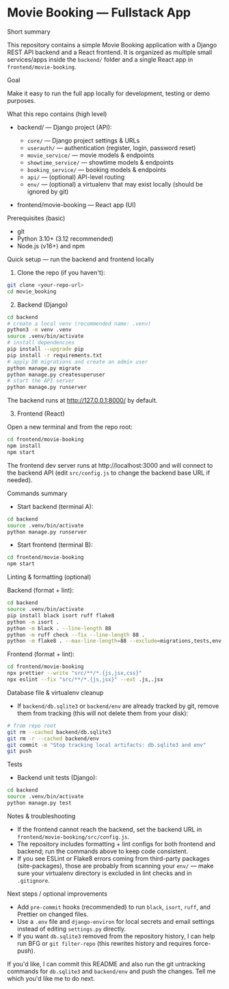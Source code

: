 # Movie Booking — Fullstack App

Short summary

This repository contains a simple Movie Booking application with a Django REST API backend and a React frontend. It is organized as multiple small services/apps inside the `backend/` folder and a single React app in `frontend/movie-booking`.

Goal

Make it easy to run the full app locally for development, testing or demo purposes.

What this repo contains (high level)

- backend/ — Django project (API):
  - `core/` — Django project settings & URLs
  - `userauth/` — authentication (register, login, password reset)
  - `movie_service/` — movie models & endpoints
  - `showtime_service/` — showtime models & endpoints
  - `booking_service/` — booking models & endpoints
  - `api/` — (optional) API-level routing
  - `env/` — (optional) a virtualenv that may exist locally (should be ignored by git)

- frontend/movie-booking — React app (UI)

Prerequisites (basic)

- git
- Python 3.10+ (3.12 recommended)
- Node.js (v16+) and npm

Quick setup — run the backend and frontend locally

1) Clone the repo (if you haven't):

```bash
git clone <your-repo-url>
cd movie_booking
```

2) Backend (Django)

```bash
cd backend
# create a local venv (recommended name: .venv)
python3 -m venv .venv
source .venv/bin/activate
# install dependencies
pip install --upgrade pip
pip install -r requirements.txt
# apply DB migrations and create an admin user
python manage.py migrate
python manage.py createsuperuser
# start the API server
python manage.py runserver
```

The backend runs at http://127.0.0.1:8000/ by default.

3) Frontend (React)

Open a new terminal and from the repo root:

```bash
cd frontend/movie-booking
npm install
npm start
```

The frontend dev server runs at http://localhost:3000 and will connect to the backend API (edit `src/config.js` to change the backend base URL if needed).

Commands summary

- Start backend (terminal A):

```bash
cd backend
source .venv/bin/activate
python manage.py runserver
```

- Start frontend (terminal B):

```bash
cd frontend/movie-booking
npm start
```

Linting & formatting (optional)

Backend (format + lint):

```bash
cd backend
source .venv/bin/activate
pip install black isort ruff flake8
python -m isort .
python -m black . --line-length 88
python -m ruff check --fix --line-length 88 .
python -m flake8 . --max-line-length=88 --exclude=migrations,tests,env,venv,.venv
```

Frontend (format + lint):

```bash
cd frontend/movie-booking
npx prettier --write "src/**/*.{js,jsx,css}"
npx eslint --fix "src/**/*.{js,jsx}" --ext .js,.jsx
```

Database file & virtualenv cleanup

- If `backend/db.sqlite3` or `backend/env` are already tracked by git, remove them from tracking (this will not delete them from your disk):

```bash
# from repo root
git rm --cached backend/db.sqlite3
git rm -r --cached backend/env
git commit -m "Stop tracking local artifacts: db.sqlite3 and env"
git push
```

Tests

- Backend unit tests (Django):

```bash
cd backend
source .venv/bin/activate
python manage.py test
```

Notes & troubleshooting

- If the frontend cannot reach the backend, set the backend URL in `frontend/movie-booking/src/config.js`.
- The repository includes formatting + lint configs for both frontend and backend; run the commands above to keep code consistent.
- If you see ESLint or Flake8 errors coming from third-party packages (site-packages), those are probably from scanning your `env/` — make sure your virtualenv directory is excluded in lint checks and in `.gitignore`.

Next steps / optional improvements

- Add `pre-commit` hooks (recommended) to run `black`, `isort`, `ruff`, and Prettier on changed files.
- Use a `.env` file and `django-environ` for local secrets and email settings instead of editing `settings.py` directly.
- If you want `db.sqlite3` removed from the repository history, I can help run BFG or `git filter-repo` (this rewrites history and requires force-push).

If you'd like, I can commit this README and also run the git untracking commands for `db.sqlite3` and `backend/env` and push the changes. Tell me which you'd like me to do next.
